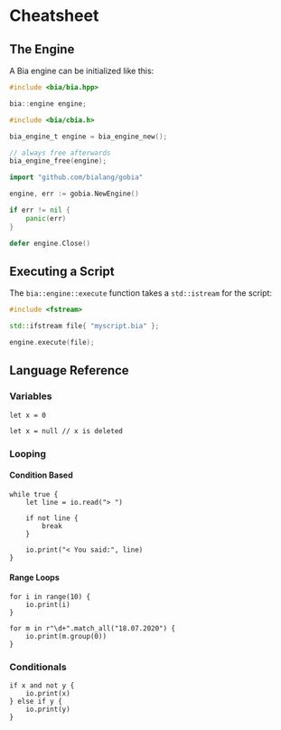 # Cheatsheet

## The Engine

A Bia engine can be initialized like this:

```C++ tab=
#include <bia/bia.hpp>

bia::engine engine;
```

```C tab=
#include <bia/cbia.h>

bia_engine_t engine = bia_engine_new();

// always free afterwards
bia_engine_free(engine);
```

```Go tab=
import "github.com/bialang/gobia"

engine, err := gobia.NewEngine()

if err != nil {
	panic(err)
}

defer engine.Close()
```

## Executing a Script

The `bia::engine::execute` function takes a `std::istream` for the script:

```C++ tab=
#include <fstream>

std::ifstream file{ "myscript.bia" };

engine.execute(file);
```

## Language Reference

### Variables

```bia
let x = 0

let x = null // x is deleted
```

### Looping

#### Condition Based

```bia
while true {
	let line = io.read("> ")

	if not line {
		break
	}

	io.print("< You said:", line)
}
```

#### Range Loops

```bia
for i in range(10) {
	io.print(i)
}

for m in r"\d+".match_all("18.07.2020") {
	io.print(m.group(0))
}
```

### Conditionals

```bia
if x and not y {
	io.print(x)
} else if y {
	io.print(y)
}
```
